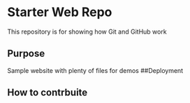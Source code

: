 # Starter Web Repo

This repository is for showing how Git and GitHub work

## Purpose

Sample website with plenty of files for demos
##Deployment
## How to contrbuite
